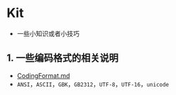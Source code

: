 # Kit

+ 一些小知识或者小技巧



## 1. 一些编码格式的相关说明

+ [CodingFormat.md](CodingFormat.md)
+ `ANSI`，`ASCII`，`GBK`，`GB2312`，`UTF-8`，`UTF-16`，`unicode`


